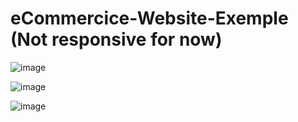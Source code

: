 # eCommercice-Website-Exemple (Not responsive for now)

![image](https://github.com/user-attachments/assets/78f6d041-4a22-47f5-9aa8-0936e88a63de)

![image](https://github.com/user-attachments/assets/56bf27e9-603f-497a-8613-84653a5dbb5e)

![image](https://github.com/user-attachments/assets/504eefcc-09c6-407f-9fc3-ec70c21c9195)
